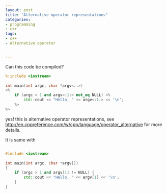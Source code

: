 ```yaml
---
layout: post
title: "Alternative operator representations"
categories:
- programming
- c++
tags:
- c++
- Alternative operator


---
```



Can this code be compiled?

```c++
%:include <iostream>
 
int main(int argc, char *argv<::>) 
<%
    if (argc > 1 and argv<:1:> not_eq NULL) <%
        std::cout << "Hello, " << argv<:1:> << '\n';
    %>
%>

```

yes! this is alternative operator representations, see <http://en.cppreference.com/w/cpp/language/operator_alternative> for more details.

It is same with
```c++

#include <iostream>
 
int main(int argc, char *argv[]) 
{
    if (argc > 1 and argv[1] != NULL) {
        std::cout << "Hello, " << argv[1] << '\n';
    }
}

```
